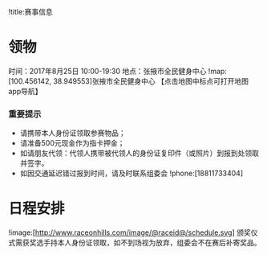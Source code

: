 !title:赛事信息
# 领物
时间：2017年8月25日 10:00-19:30
地点：张掖市全民健身中心
!map:[100.456142, 38.949553]张掖市全民健身中心
【点击地图中标点可打开地图app导航】

### 重要提示
* 请携带本人身份证领取参赛物品；
* 请准备500元现金作为指卡押金；
* 如请朋友代领：代领人携带被代领人的身份证复印件（或照片）到报到处领取并签字。
* 如因交通延迟错过报到时间，请及时联系组委会
!phone:[18811733404]

# 日程安排
!image:[http://www.raceonhills.com/image/@raceid@/schedule.svg]
颁奖仪式需获奖选手持本人身份证领取，如不到场视为放弃，组委会不在赛后补寄奖品。

